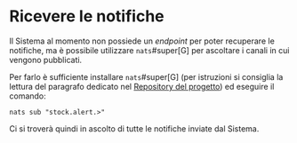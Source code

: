 # Ricevere le notifiche

Il Sistema al momento non possiede un _endpoint_ per poter recuperare le notifiche, ma è possibile utilizzare `nats`#super[G] per ascoltare i canali in cui vengono pubblicati.

Per farlo è sufficiente installare `nats`#super[G] (per istruzioni si consiglia la lettura del paragrafo dedicato nel [Repository del progetto](https://github.com/nats-io/natscli#installation)) ed eseguire il comando:

`nats sub "stock.alert.>"`

Ci si troverà quindi in ascolto di tutte le notifiche inviate dal Sistema.

<!--raw-typst #pagebreak() -->
